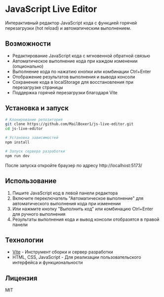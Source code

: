 # JavaScript Live Editor

Интерактивный редактор JavaScript кода с функцией горячей перезагрузки (hot reload) и автоматическим выполнением.

## Возможности

- Редактирование JavaScript кода с мгновенной обратной связью
- Автоматическое выполнение кода при каждом изменении (опционально)
- Выполнение кода по нажатию кнопки или комбинации Ctrl+Enter
- Отображение результатов выполнения и вывода консоли
- Сохранение кода в localStorage для восстановления при перезагрузке страницы
- Поддержка горячей перезагрузки благодаря Vite

## Установка и запуск

```bash
# Клонирование репозитория
git clone https://github.com/MailBoxer1/js-live-editor.git
cd js-live-editor

# Установка зависимостей
npm install

# Запуск сервера разработки
npm run dev
```

После запуска откройте браузер по адресу http://localhost:5173/

## Использование

1. Пишите JavaScript код в левой панели редактора
2. Включите переключатель "Автоматическое выполнение" для автоматического выполнения кода при изменении
3. Или нажмите кнопку "Выполнить код" или комбинацию Ctrl+Enter для ручного выполнения
4. Результаты выполнения кода и вывод консоли отобразятся в правой панели

## Технологии

- [Vite](https://vitejs.dev/) - Инструмент сборки и сервер разработки
- HTML, CSS, JavaScript - Для реализации пользовательского интерфейса и функциональности

## Лицензия

MIT 